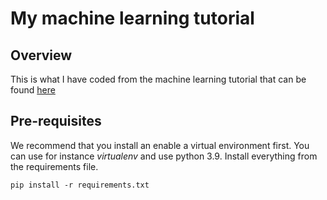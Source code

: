 # My machine learning tutorial
## Overview
This is what I have coded from the machine learning tutorial that can be found [here](https://www.data-transitionnumerique.com/scikit-learn-python/)
## Pre-requisites
We recommend that you install an enable a virtual environment first.
You can use for instance *virtualenv* and use python 3.9.
Install everything from the requirements file.

    pip install -r requirements.txt

